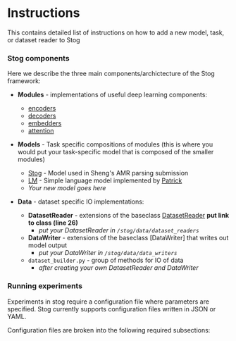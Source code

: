 # Instructions

This contains detailed list of instructions on how to add a new model,
task, or dataset reader to Stog

### Stog components
Here we describe the three main components/archictecture of the Stog framework:


- **Modules** - implementations of useful deep learning components:
  - [encoders]()
  - [decoders]()
  - [embedders]()
  - [attention]() 
  
- **Models** - Task specific compositions of modules (this is where you would put your task-specific model that is composed of the smaller modules)
  - [Stog]() - Model used in Sheng's AMR parsing submission
  - [LM]() - Simple language model implemented by [Patrick]()
  - *Your new model goes here*

- **Data** - dataset specific IO implementations:
  - **DatasetReader** - extensions of the baseclass [DatasetReader]() **put link to class (line 26)**
    - *put your DatasetReader in `/stog/data/dataset_readers`*
  - **DataWriter** - extensions of the baseclass [DataWriter] that writes out model output
    - *put your DataWriter in `/stog/data/data_writers`*
  - `dataset_builder.py` - group of methods for IO of data
    - *after creating your own DatasetReader and DataWriter* 

### Running experiments

Experiments in stog require a configuration file where parameters are specified.
Stog currently supports configuration files written in JSON or YAML.

Configuration files are broken into the following required subsections: